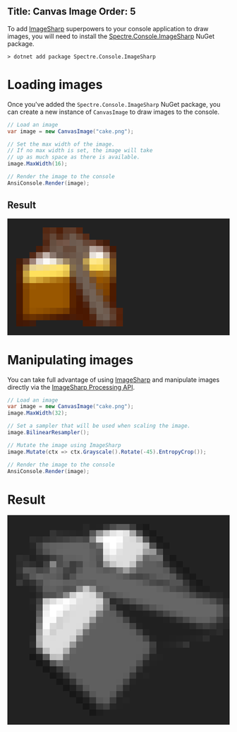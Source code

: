 Title: Canvas Image
Order: 5
---

To add [ImageSharp](https://github.com/SixLabors/ImageSharp) superpowers to 
your console application to draw images, you will need to install 
the [Spectre.Console.ImageSharp](https://www.nuget.org/packages/Spectre.Console.ImageSharp) NuGet package.

```text
> dotnet add package Spectre.Console.ImageSharp
```

# Loading images

Once you've added the `Spectre.Console.ImageSharp` NuGet package, 
you can create a new instance of `CanvasImage` to draw images to the console.

```csharp
// Load an image
var image = new CanvasImage("cake.png");

// Set the max width of the image.
// If no max width is set, the image will take
// up as much space as there is available.
image.MaxWidth(16);

// Render the image to the console
AnsiConsole.Render(image);
```

## Result

<pre style="font-size:90%;font-family:consolas,'Courier New',monospace;line-height: normal; padding: 0px;background-color: #222222; padding: 20px;">
<span>        </span><span style="background-color: #542813">  </span><span style="background-color: #572F1B">  </span><span style="background-color: #4E1F09">  </span><span style="background-color: #5B3826">  </span><span style="background-color: #5E3A29">  </span><span style="background-color: #532611">  </span><span>            </span>
<span>        </span><span style="background-color: #562E1B">  </span><span style="background-color: #634737">  </span><span style="background-color: #562E1A">  </span><span style="background-color: #5D4132">  </span><span style="background-color: #6D584B">  </span><span style="background-color: #624332">  </span><span style="background-color: #562B17">  </span><span>          </span>
<span>        </span><span style="background-color: #512714">  </span><span style="background-color: #654E40">  </span><span style="background-color: #705243">  </span><span style="background-color: #745749">  </span><span style="background-color: #6D5B4F">  </span><span style="background-color: #715E52">  </span><span style="background-color: #644636">  </span><span style="background-color: #6A4433">  </span><span style="background-color: #542916">  </span><span style="background-color: #431C0B">  </span><span>    </span>
<span>      </span><span style="background-color: #491E0A">  </span><span style="background-color: #5C3523">  </span><span style="background-color: #695346">  </span><span style="background-color: #705C4F">  </span><span style="background-color: #654838">  </span><span style="background-color: #654A3A">  </span><span style="background-color: #726154">  </span><span style="background-color: #715D50">  </span><span style="background-color: #B8A79F">  </span><span style="background-color: #AE988F">  </span><span style="background-color: #6F4A39">  </span><span style="background-color: #441906">  </span><span>  </span>
<span>    </span><span style="background-color: #532916">  </span><span style="background-color: #8A6C5E">  </span><span style="background-color: #C2B3AB">  </span><span style="background-color: #8B786E">  </span><span style="background-color: #6B584C">  </span><span style="background-color: #695143">  </span><span style="background-color: #6C5648">  </span><span style="background-color: #6F5D51">  </span><span style="background-color: #816A55">  </span><span style="background-color: #E7E1DA">  </span><span style="background-color: #F9F5EE">  </span><span style="background-color: #BAA593">  </span><span style="background-color: #61381F">  </span><span>  </span>
<span style="background-color: #421C0A">  </span><span style="background-color: #603826">  </span><span style="background-color: #9E8479">  </span><span style="background-color: #E2DAD6">  </span><span style="background-color: #FBF9F6">  </span><span style="background-color: #F0EADF">  </span><span style="background-color: #C4B59D">  </span><span style="background-color: #9D8663">  </span><span style="background-color: #786451">  </span><span style="background-color: #705D4E">  </span><span style="background-color: #BFA052">  </span><span style="background-color: #FEE88B">  </span><span style="background-color: #FDE580">  </span><span style="background-color: #E2C362">  </span><span style="background-color: #794E1D">  </span><span>  </span>
<span style="background-color: #4B1D05">  </span><span style="background-color: #A6844C">  </span><span style="background-color: #E9D595">  </span><span style="background-color: #F1DC92">  </span><span style="background-color: #F5DD83">  </span><span style="background-color: #FBE278">  </span><span style="background-color: #FFE36E">  </span><span style="background-color: #F1D25E">  </span><span style="background-color: #866F4B">  </span><span style="background-color: #726256">  </span><span style="background-color: #967945">  </span><span style="background-color: #F5D456">  </span><span style="background-color: #F8D756">  </span><span style="background-color: #E1BE4A">  </span><span style="background-color: #7D511B">  </span><span>  </span>
<span style="background-color: #4F2005">  </span><span style="background-color: #C9A441">  </span><span style="background-color: #FFE05C">    </span><span style="background-color: #FEDF5B">  </span><span style="background-color: #FCDC59">  </span><span style="background-color: #F7D555">  </span><span style="background-color: #E5C04A">  </span><span style="background-color: #795E3B">  </span><span style="background-color: #726256">  </span><span style="background-color: #755F4C">  </span><span style="background-color: #A17124">  </span><span style="background-color: #AE7414">  </span><span style="background-color: #AE791D">  </span><span style="background-color: #794D18">  </span><span>  </span>
<span style="background-color: #4E1F04">  </span><span style="background-color: #B78D31">  </span><span style="background-color: #DDB33E">  </span><span style="background-color: #D0A132">  </span><span style="background-color: #C28F25">  </span><span style="background-color: #B67E1A">  </span><span style="background-color: #AC7111">  </span><span style="background-color: #9E610A">  </span><span style="background-color: #5F3212">  </span><span style="background-color: #6A574B">  </span><span style="background-color: #726256">  </span><span style="background-color: #744D2A">  </span><span style="background-color: #955401">  </span><span style="background-color: #8C5106">  </span><span style="background-color: #5F310C">  </span><span>  </span>
<span style="background-color: #4B1A00">  </span><span style="background-color: #854903">  </span><span style="background-color: #9B5A02">  </span><span style="background-color: #995700">        </span><span style="background-color: #935200">  </span><span style="background-color: #592402">  </span><span style="background-color: #5B3F30">  </span><span style="background-color: #726256">  </span><span style="background-color: #705A4A">  </span><span style="background-color: #844C0C">  </span><span style="background-color: #824400">  </span><span style="background-color: #4C1B00">  </span><span>  </span>
<span style="background-color: #4B1A00">  </span><span style="background-color: #824500">  </span><span style="background-color: #995700">          </span><span style="background-color: #935200">  </span><span style="background-color: #592300">  </span><span style="background-color: #4F2411">  </span><span style="background-color: #6B584C">  </span><span style="background-color: #736256">  </span><span style="background-color: #734E2C">  </span><span style="background-color: #7C4101">  </span><span style="background-color: #4C1B00">  </span><span>  </span>
<span style="background-color: #4B1A00">  </span><span style="background-color: #824500">  </span><span style="background-color: #995700">          </span><span style="background-color: #935200">  </span><span style="background-color: #592300">  </span><span style="background-color: #4A1902">  </span><span style="background-color: #5C4031">  </span><span style="background-color: #726256">  </span><span style="background-color: #705B4B">  </span><span style="background-color: #6A390F">  </span><span style="background-color: #4C1A00">  </span><span>  </span>
<span style="background-color: #4B1A00">  </span><span style="background-color: #824500">  </span><span style="background-color: #995700">          </span><span style="background-color: #935200">  </span><span style="background-color: #592300">  </span><span style="background-color: #4A1700">  </span><span style="background-color: #4F2512">  </span><span style="background-color: #6B594D">  </span><span style="background-color: #736256">  </span><span style="background-color: #634432">  </span><span style="background-color: #4C1D08">  </span><span>  </span>
<span style="background-color: #4B1A00">  </span><span style="background-color: #814400">  </span><span style="background-color: #955400">  </span><span style="background-color: #915100">  </span><span style="background-color: #8C4D00">  </span><span style="background-color: #864800">  </span><span style="background-color: #7F4301">  </span><span style="background-color: #743A01">  </span><span style="background-color: #521E01">  </span><span style="background-color: #4A1700">  </span><span style="background-color: #4A1902">  </span><span style="background-color: #5D4132">  </span><span style="background-color: #726256">  </span><span style="background-color: #6F5B4E">  </span><span style="background-color: #5D3A28">  </span><span style="background-color: #53220C">  </span>
<span style="background-color: #471801">  </span><span style="background-color: #642D01">  </span><span style="background-color: #6B3301">  </span><span style="background-color: #642E02">  </span><span style="background-color: #5D2902">  </span><span style="background-color: #542203">  </span><span style="background-color: #4C1C04">  </span><span style="background-color: #461905">  </span><span style="background-color: #4A1C07">  </span><span style="background-color: #4C1A03">  </span><span style="background-color: #4B1801">  </span><span style="background-color: #502613">  </span><span style="background-color: #69564A">  </span><span style="background-color: #705F54">  </span><span style="background-color: #604232">  </span><span style="background-color: #51200A">  </span>
<span style="background-color: #411806">  </span><span style="background-color: #431A07">  </span><span style="background-color: #411D0D">  </span><span>              </span><span style="background-color: #4D1B05">  </span><span style="background-color: #4D1D07">  </span><span style="background-color: #533324">  </span><span style="background-color: #583E30">  </span><span style="background-color: #53301F">  </span><span style="background-color: #53230D">  </span>
</pre>

# Manipulating images

You can take full advantage of using [ImageSharp](https://github.com/SixLabors/ImageSharp)
and manipulate images directly via the [ImageSharp Processing API](https://docs.sixlabors.com/api/ImageSharp/SixLabors.ImageSharp.Processing.html).

```csharp
// Load an image
var image = new CanvasImage("cake.png");
image.MaxWidth(32);

// Set a sampler that will be used when scaling the image.
image.BilinearResampler();

// Mutate the image using ImageSharp
image.Mutate(ctx => ctx.Grayscale().Rotate(-45).EntropyCrop());

// Render the image to the console
AnsiConsole.Render(image);
```

# Result

<pre style="font-size:90%;font-family:consolas,'Courier New',monospace;line-height: normal; padding: 0px;background-color: #222222; padding: 20px;">
<span>                    </span><span style="background-color: #282828">  </span><span style="background-color: #222222">  </span><span style="background-color: #232323">  </span><span style="background-color: #353535">  </span><span style="background-color: #4B4B4B">  </span><span style="background-color: #595959">    </span><span style="background-color: #3B3B3B">  </span><span style="background-color: #202020">  </span><span style="background-color: #191919">  </span><span>                        </span>
<span>          </span><span style="background-color: #343434">  </span><span style="background-color: #2B2B2B">  </span><span style="background-color: #292929">  </span><span style="background-color: #272727">  </span><span style="background-color: #252525">  </span><span style="background-color: #292929">  </span><span style="background-color: #555555">  </span><span style="background-color: #929292">  </span><span style="background-color: #C7C7C7">  </span><span style="background-color: #E5E5E5">  </span><span style="background-color: #F0F0F0">  </span><span style="background-color: #E4E4E4">  </span><span style="background-color: #A8A8A8">  </span><span style="background-color: #515151">  </span><span style="background-color: #202020">  </span><span style="background-color: #191919">  </span><span>                      </span>
<span>    </span><span style="background-color: #2E2E2E">  </span><span style="background-color: #2B2B2B">  </span><span style="background-color: #333333">  </span><span style="background-color: #373737">  </span><span style="background-color: #3C3C3C">  </span><span style="background-color: #414141">  </span><span style="background-color: #474747">  </span><span style="background-color: #4B4B4B">  </span><span style="background-color: #454545">  </span><span style="background-color: #828282">  </span><span style="background-color: #E0E0E0">  </span><span style="background-color: #FFFFFF">    </span><span style="background-color: #FCFCFC">  </span><span style="background-color: #DEDEDE">  </span><span style="background-color: #DADADA">  </span><span style="background-color: #BCBCBC">  </span><span style="background-color: #515151">  </span><span style="background-color: #202020">  </span><span style="background-color: #191919">  </span><span>                    </span>
<span>    </span><span style="background-color: #272727">  </span><span style="background-color: #414141">  </span><span style="background-color: #5C5C5C">  </span><span style="background-color: #616161">  </span><span style="background-color: #636363">  </span><span style="background-color: #656565">  </span><span style="background-color: #666666">    </span><span style="background-color: #656565">  </span><span style="background-color: #5A5A5A">  </span><span style="background-color: #707070">  </span><span style="background-color: #F3F3F3">  </span><span style="background-color: #FFFFFF">  </span><span style="background-color: #F0F0F0">  </span><span style="background-color: #DDDDDD">      </span><span style="background-color: #BABABA">  </span><span style="background-color: #505050">  </span><span style="background-color: #202020">  </span><span style="background-color: #1B1B1B">  </span><span>                  </span>
<span>    </span><span style="background-color: #242424">  </span><span style="background-color: #3B3B3B">  </span><span style="background-color: #545454">  </span><span style="background-color: #606060">  </span><span style="background-color: #656565">  </span><span style="background-color: #666666">        </span><span style="background-color: #606060">  </span><span style="background-color: #575757">  </span><span style="background-color: #E8E8E8">  </span><span style="background-color: #F6F6F6">  </span><span style="background-color: #E1E1E1">  </span><span style="background-color: #DDDDDD">    </span><span style="background-color: #D9D9D9">  </span><span style="background-color: #A0A0A0">  </span><span style="background-color: #989898">  </span><span style="background-color: #4E4E4E">  </span><span style="background-color: #222222">  </span><span>                  </span>
<span style="background-color: #2F2F2F">  </span><span style="background-color: #2C2C2C">  </span><span style="background-color: #222222">  </span><span style="background-color: #282828">  </span><span style="background-color: #2D2D2D">  </span><span style="background-color: #3E3E3E">  </span><span style="background-color: #4D4D4D">  </span><span style="background-color: #616161">    </span><span style="background-color: #636363">  </span><span style="background-color: #666666">  </span><span style="background-color: #606060">  </span><span style="background-color: #535353">  </span><span style="background-color: #D4D4D4">  </span><span style="background-color: #E2E2E2">  </span><span style="background-color: #DDDDDD">    </span><span style="background-color: #DCDCDC">  </span><span style="background-color: #AFAFAF">  </span><span style="background-color: #666666">  </span><span style="background-color: #6F6F6F">  </span><span style="background-color: #717171">  </span><span style="background-color: #242424">  </span><span style="background-color: #191919">  </span><span>                </span>
<span style="background-color: #2C2C2C">  </span><span style="background-color: #343434">  </span><span style="background-color: #2E2E2E">  </span><span style="background-color: #262626">  </span><span style="background-color: #404040">  </span><span style="background-color: #868686">  </span><span style="background-color: #4D4D4D">  </span><span style="background-color: #5A5A5A">  </span><span style="background-color: #3D3D3D">  </span><span style="background-color: #474747">  </span><span style="background-color: #646464">  </span><span style="background-color: #616161">  </span><span style="background-color: #4D4D4D">  </span><span style="background-color: #9D9D9D">  </span><span style="background-color: #C8C8C8">  </span><span style="background-color: #DADADA">  </span><span style="background-color: #DDDDDD">  </span><span style="background-color: #C4C4C4">  </span><span style="background-color: #717171">  </span><span style="background-color: #5F5F5F">    </span><span style="background-color: #595959">  </span><span style="background-color: #343434">  </span><span style="background-color: #1F1F1F">  </span><span style="background-color: #191919">  </span><span>              </span>
<span style="background-color: #343434">  </span><span style="background-color: #575757">  </span><span style="background-color: #555555">  </span><span style="background-color: #454545">  </span><span style="background-color: #4C4C4C">  </span><span style="background-color: #656565">  </span><span style="background-color: #5B5B5B">  </span><span style="background-color: #434343">  </span><span style="background-color: #3E3E3E">  </span><span style="background-color: #595959">  </span><span style="background-color: #666666">    </span><span style="background-color: #606060">  </span><span style="background-color: #595959">  </span><span style="background-color: #5E5E5E">  </span><span style="background-color: #787878">  </span><span style="background-color: #9E9E9E">  </span><span style="background-color: #797979">  </span><span style="background-color: #5E5E5E">  </span><span style="background-color: #5F5F5F">      </span><span style="background-color: #575757">  </span><span style="background-color: #343434">  </span><span style="background-color: #1F1F1F">  </span><span style="background-color: #191919">  </span><span>            </span>
<span style="background-color: #2B2B2B">  </span><span style="background-color: #3B3B3B">  </span><span style="background-color: #575757">  </span><span style="background-color: #646464">  </span><span style="background-color: #5F5F5F">  </span><span style="background-color: #5E5E5E">  </span><span style="background-color: #575757">  </span><span style="background-color: #3D3D3D">  </span><span style="background-color: #525252">  </span><span style="background-color: #656565">  </span><span style="background-color: #666666">        </span><span style="background-color: #656565">  </span><span style="background-color: #616161">  </span><span style="background-color: #595959">  </span><span style="background-color: #4B4B4B">  </span><span style="background-color: #454545">  </span><span style="background-color: #4B4B4B">  </span><span style="background-color: #555555">  </span><span style="background-color: #5D5D5D">  </span><span style="background-color: #5F5F5F">  </span><span style="background-color: #575757">  </span><span style="background-color: #343434">  </span><span style="background-color: #1F1F1F">  </span><span style="background-color: #191919">  </span><span>          </span>
<span style="background-color: #3A3A3A">  </span><span style="background-color: #292929">  </span><span style="background-color: #323232">  </span><span style="background-color: #4A4A4A">  </span><span style="background-color: #626262">  </span><span style="background-color: #666666">  </span><span style="background-color: #656565">  </span><span style="background-color: #5F5F5F">  </span><span style="background-color: #616161">  </span><span style="background-color: #5E5E5E">  </span><span style="background-color: #616161">  </span><span style="background-color: #5F5F5F">  </span><span style="background-color: #666666">            </span><span style="background-color: #626262">  </span><span style="background-color: #575757">  </span><span style="background-color: #4B4B4B">  </span><span style="background-color: #454545">  </span><span style="background-color: #4A4A4A">  </span><span style="background-color: #545454">    </span><span style="background-color: #343434">  </span><span style="background-color: #1F1F1F">  </span><span style="background-color: #191919">  </span><span>        </span>
<span>    </span><span style="background-color: #252525">  </span><span style="background-color: #383838">  </span><span style="background-color: #5F5F5F">  </span><span style="background-color: #616161">  </span><span style="background-color: #5B5B5B">  </span><span style="background-color: #505050">  </span><span style="background-color: #545454">  </span><span style="background-color: #8A8A8A">  </span><span style="background-color: #C5C5C5">  </span><span style="background-color: #959595">  </span><span style="background-color: #5E5E5E">  </span><span style="background-color: #636363">  </span><span style="background-color: #666666">              </span><span style="background-color: #626262">  </span><span style="background-color: #595959">  </span><span style="background-color: #4D4D4D">  </span><span style="background-color: #454545">  </span><span style="background-color: #414141">  </span><span style="background-color: #282828">  </span><span style="background-color: #1E1E1E">  </span><span style="background-color: #1D1D1D">  </span><span>      </span>
<span>    </span><span style="background-color: #212121">  </span><span style="background-color: #2C2C2C">  </span><span style="background-color: #4F4F4F">  </span><span style="background-color: #515151">  </span><span style="background-color: #5F5F5F">  </span><span style="background-color: #898989">  </span><span style="background-color: #CDCDCD">  </span><span style="background-color: #E8E8E8">  </span><span style="background-color: #DEDEDE">  </span><span style="background-color: #D8D8D8">  </span><span style="background-color: #939393">  </span><span style="background-color: #4D4D4D">  </span><span style="background-color: #525252">  </span><span style="background-color: #5E5E5E">  </span><span style="background-color: #646464">  </span><span style="background-color: #666666">              </span><span style="background-color: #636363">  </span><span style="background-color: #5A5A5A">  </span><span style="background-color: #4A4A4A">  </span><span style="background-color: #383838">  </span><span style="background-color: #323232">  </span><span style="background-color: #2A2A2A">  </span><span style="background-color: #282828">  </span><span>  </span>
<span>    </span><span style="background-color: #272727">  </span><span style="background-color: #404040">  </span><span style="background-color: #C8C8C8">  </span><span style="background-color: #DFDFDF">  </span><span style="background-color: #F0F0F0">  </span><span style="background-color: #FDFDFD">  </span><span style="background-color: #F3F3F3">  </span><span style="background-color: #DFDFDF">  </span><span style="background-color: #DDDDDD">    </span><span style="background-color: #D7D7D7">  </span><span style="background-color: #757575">  </span><span style="background-color: #2B2B2B">  </span><span style="background-color: #333333">  </span><span style="background-color: #444444">  </span><span style="background-color: #535353">  </span><span style="background-color: #5F5F5F">  </span><span style="background-color: #646464">  </span><span style="background-color: #666666">              </span><span style="background-color: #646464">  </span><span style="background-color: #5B5B5B">  </span><span style="background-color: #4F4F4F">  </span><span style="background-color: #3A3A3A">  </span><span style="background-color: #292929">  </span>
<span>    </span><span style="background-color: #242424">  </span><span style="background-color: #4F4F4F">  </span><span style="background-color: #E7E7E7">  </span><span style="background-color: #FFFFFF">    </span><span style="background-color: #F2F2F2">  </span><span style="background-color: #DFDFDF">  </span><span style="background-color: #DDDDDD">      </span><span style="background-color: #C2C2C2">  </span><span style="background-color: #6E6E6E">  </span><span style="background-color: #434343">  </span><span style="background-color: #242424">  </span><span style="background-color: #222222">  </span><span style="background-color: #282828">  </span><span style="background-color: #343434">  </span><span style="background-color: #454545">  </span><span style="background-color: #555555">  </span><span style="background-color: #606060">  </span><span style="background-color: #656565">  </span><span style="background-color: #666666">              </span><span style="background-color: #595959">  </span><span style="background-color: #313131">  </span>
<span>    </span><span style="background-color: #222222">  </span><span style="background-color: #5F5F5F">  </span><span style="background-color: #F2F2F2">  </span><span style="background-color: #FFFFFF">  </span><span style="background-color: #F4F4F4">  </span><span style="background-color: #D7D7D7">  </span><span style="background-color: #DCDCDC">  </span><span style="background-color: #DDDDDD">    </span><span style="background-color: #D1D1D1">  </span><span style="background-color: #818181">  </span><span style="background-color: #5F5F5F">  </span><span style="background-color: #5D5D5D">  </span><span style="background-color: #434343">  </span><span style="background-color: #242424">  </span><span style="background-color: #202020">    </span><span style="background-color: #222222">  </span><span style="background-color: #282828">  </span><span style="background-color: #353535">  </span><span style="background-color: #464646">  </span><span style="background-color: #565656">  </span><span style="background-color: #606060">  </span><span style="background-color: #656565">  </span><span style="background-color: #666666">        </span><span style="background-color: #585858">  </span><span style="background-color: #333333">  </span>
<span>    </span><span style="background-color: #222222">  </span><span style="background-color: #707070">  </span><span style="background-color: #FAFAFA">    </span><span style="background-color: #D2D2D2">  </span><span style="background-color: #D9D9D9">  </span><span style="background-color: #DDDDDD">    </span><span style="background-color: #D9D9D9">  </span><span style="background-color: #979797">  </span><span style="background-color: #616161">  </span><span style="background-color: #5F5F5F">    </span><span style="background-color: #5D5D5D">  </span><span style="background-color: #434343">  </span><span style="background-color: #242424">  </span><span style="background-color: #202020">        </span><span style="background-color: #222222">  </span><span style="background-color: #292929">  </span><span style="background-color: #363636">  </span><span style="background-color: #474747">  </span><span style="background-color: #575757">  </span><span style="background-color: #606060">  </span><span style="background-color: #616161">  </span><span style="background-color: #575757">  </span><span style="background-color: #404040">  </span><span style="background-color: #2B2B2B">  </span>
<span>    </span><span style="background-color: #212121">  </span><span style="background-color: #858585">  </span><span style="background-color: #FCFCFC">  </span><span style="background-color: #D9D9D9">  </span><span style="background-color: #D2D2D2">  </span><span style="background-color: #DDDDDD">    </span><span style="background-color: #DCDCDC">  </span><span style="background-color: #AEAEAE">  </span><span style="background-color: #666666">  </span><span style="background-color: #5F5F5F">        </span><span style="background-color: #5D5D5D">  </span><span style="background-color: #434343">  </span><span style="background-color: #242424">  </span><span style="background-color: #202020">            </span><span style="background-color: #222222">  </span><span style="background-color: #292929">  </span><span style="background-color: #363636">  </span><span style="background-color: #3E3E3E">  </span><span style="background-color: #363636">  </span><span style="background-color: #2B2B2B">  </span><span style="background-color: #282828">  </span>
<span>    </span><span style="background-color: #222222">  </span><span style="background-color: #9B9B9B">  </span><span style="background-color: #EAEAEA">  </span><span style="background-color: #D0D0D0">  </span><span style="background-color: #DDDDDD">      </span><span style="background-color: #C3C3C3">  </span><span style="background-color: #707070">  </span><span style="background-color: #5F5F5F">            </span><span style="background-color: #5D5D5D">  </span><span style="background-color: #434343">  </span><span style="background-color: #242424">  </span><span style="background-color: #202020">              </span><span style="background-color: #212121">  </span><span style="background-color: #242424">  </span><span style="background-color: #272727">  </span><span style="background-color: #2C2C2C">  </span><span>  </span>
<span>    </span><span style="background-color: #292929">  </span><span style="background-color: #ACACAC">  </span><span style="background-color: #DDDDDD">  </span><span style="background-color: #DCDCDC">  </span><span style="background-color: #DDDDDD">    </span><span style="background-color: #D1D1D1">  </span><span style="background-color: #818181">  </span><span style="background-color: #5F5F5F">                </span><span style="background-color: #5D5D5D">  </span><span style="background-color: #434343">  </span><span style="background-color: #242424">  </span><span style="background-color: #202020">    </span><span style="background-color: #212121">  </span><span style="background-color: #222222">  </span><span style="background-color: #232323">  </span><span style="background-color: #242424">  </span><span style="background-color: #262626">  </span><span style="background-color: #2E2E2E">  </span><span>      </span>
<span>    </span><span style="background-color: #2D2D2D">  </span><span style="background-color: #A6A6A6">  </span><span style="background-color: #DDDDDD">      </span><span style="background-color: #D9D9D9">  </span><span style="background-color: #989898">  </span><span style="background-color: #616161">  </span><span style="background-color: #5F5F5F">                  </span><span style="background-color: #5D5D5D">  </span><span style="background-color: #3E3E3E">  </span><span style="background-color: #222222">  </span><span style="background-color: #242424">  </span><span style="background-color: #262626">  </span><span style="background-color: #2B2B2B">  </span><span style="background-color: #363636">  </span><span>            </span>
<span>    </span><span style="background-color: #212121">  </span><span style="background-color: #575757">  </span><span style="background-color: #BEBEBE">  </span><span style="background-color: #DDDDDD">  </span><span style="background-color: #DCDCDC">  </span><span style="background-color: #AFAFAF">  </span><span style="background-color: #666666">  </span><span style="background-color: #5F5F5F">                    </span><span style="background-color: #5B5B5B">  </span><span style="background-color: #373737">  </span><span style="background-color: #222222">  </span><span>                    </span>
<span>    </span><span style="background-color: #171717">  </span><span style="background-color: #212121">  </span><span style="background-color: #585858">  </span><span style="background-color: #BEBEBE">  </span><span style="background-color: #C3C3C3">  </span><span style="background-color: #717171">  </span><span style="background-color: #5F5F5F">                    </span><span style="background-color: #5E5E5E">  </span><span style="background-color: #424242">  </span><span style="background-color: #252525">  </span><span style="background-color: #242424">  </span><span>                    </span>
<span>      </span><span style="background-color: #171717">  </span><span style="background-color: #212121">  </span><span style="background-color: #545454">  </span><span style="background-color: #717171">  </span><span style="background-color: #5F5F5F">                      </span><span style="background-color: #4D4D4D">  </span><span style="background-color: #292929">  </span><span style="background-color: #232323">  </span><span>                      </span>
<span>        </span><span style="background-color: #171717">  </span><span style="background-color: #1F1F1F">  </span><span style="background-color: #343434">  </span><span style="background-color: #565656">  </span><span style="background-color: #5F5F5F">                  </span><span style="background-color: #565656">  </span><span style="background-color: #303030">  </span><span style="background-color: #222222">  </span><span>                        </span>
<span>          </span><span style="background-color: #171717">  </span><span style="background-color: #1F1F1F">  </span><span style="background-color: #343434">  </span><span style="background-color: #565656">  </span><span style="background-color: #5F5F5F">              </span><span style="background-color: #5C5C5C">  </span><span style="background-color: #393939">  </span><span style="background-color: #232323">  </span><span style="background-color: #252525">  </span><span>                        </span>
<span>            </span><span style="background-color: #171717">  </span><span style="background-color: #1F1F1F">  </span><span style="background-color: #343434">  </span><span style="background-color: #565656">  </span><span style="background-color: #5F5F5F">          </span><span style="background-color: #5E5E5E">  </span><span style="background-color: #444444">  </span><span style="background-color: #252525">  </span><span style="background-color: #222222">  </span><span>                          </span>
<span>              </span><span style="background-color: #171717">  </span><span style="background-color: #1F1F1F">  </span><span style="background-color: #343434">  </span><span style="background-color: #565656">  </span><span style="background-color: #5F5F5F">        </span><span style="background-color: #4F4F4F">  </span><span style="background-color: #2A2A2A">  </span><span style="background-color: #222222">  </span><span>                            </span>
<span>                </span><span style="background-color: #171717">  </span><span style="background-color: #1F1F1F">  </span><span style="background-color: #343434">  </span><span style="background-color: #565656">  </span><span style="background-color: #5F5F5F">    </span><span style="background-color: #575757">  </span><span style="background-color: #323232">  </span><span style="background-color: #222222">  </span><span>                              </span>
<span>                  </span><span style="background-color: #171717">  </span><span style="background-color: #1F1F1F">  </span><span style="background-color: #343434">  </span><span style="background-color: #565656">  </span><span style="background-color: #5C5C5C">  </span><span style="background-color: #3C3C3C">  </span><span style="background-color: #232323">  </span><span style="background-color: #252525">  </span><span>                              </span>
<span>                    </span><span style="background-color: #171717">  </span><span style="background-color: #1F1F1F">  </span><span style="background-color: #343434">  </span><span style="background-color: #404040">  </span><span style="background-color: #262626">  </span><span style="background-color: #232323">  </span><span>                                </span>
<span>                      </span><span style="background-color: #171717">  </span><span style="background-color: #1E1E1E">  </span><span style="background-color: #222222">    </span><span>                                  </span>
</pre>